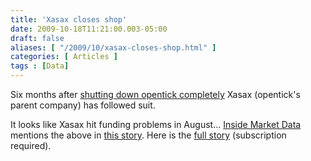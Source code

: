 ```yaml
---
title: 'Xasax closes shop'
date: 2009-10-18T11:21:00.003-05:00
draft: false
aliases: [ "/2009/10/xasax-closes-shop.html" ]
categories: [ Articles ]
tags : [Data]
---
```


Six months after [shutting down opentick completely](http://blog.fosstrading.com/2009/04/opentick-is-no-more.html) Xasax (opentick's parent company) has followed suit.  
  
It looks like Xasax hit funding problems in August... [Inside Market Data](http://www.watersonline.com/public/showPage.html?page=imd_index) mentions the above in [this story](http://www.watersonline.com/public/showPage.html?page=868403). Here is the [full story](http://www.watersonline.com/public/showPage.html?page=868401) (subscription required).
